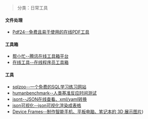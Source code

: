 > 分类：日常工具

#### 文件处理
- [Pdf24--免费且易于使用的在线PDF工具](https://tools.pdf24.org/zh/)

#### 工具箱
- [帮小忙--腾讯在线工具箱平台](https://tool.browser.qq.com/)
- [在线工具--在线程序员工具箱](https://tool.lu/)

#### 工具
- [sqlzoo--一个免费的SQL学习练习网站](https://sqlzoo.net/wiki/SELECT_basics/zh)
- [humanbenchmark--人类基准反应时间测试](https://humanbenchmark.com/tests/reactiontime)
- [jsont--JSON在线查看、xml/yaml转换](https://www.jsont.run/)
- [json可视化--json可视化渲染成表格](https://altearius.github.io/tools/json/index.html)
- [Device Frames--制作智能手机、平板电脑、笔记本的 3D 展示图片](https://deviceframes.com/))
